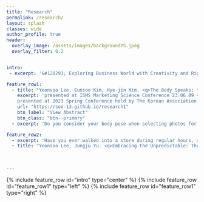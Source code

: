```yaml
---  
title: "Research"
permalink: /research/
layout: splash
classes: wide
author_profile: true
header:
  overlay_image: /assets/images/backgroundYS.jpeg
  overlay_filter: 0.2


intro:
 - excerpt: '&#128293; Exploring Business World with Creativity and Rigor &#128293;'

feature_row1:
  - title: "Yeonsoo Lee, Eunsoo Kim, Hye-jin Kim. <q>The Body Speaks: the Effects of Machine-Extracted Body Pose in Image Contents.</q>"
    excerpt: 'presented at ISMS Marketing Science Conference 23.06.09 <br>
    presented at 2023 Spring Conference held by The Korean Association for Information Society 23.05.12'
    url: "https://soo-13.github.io/research1"
    btn_label: "View Abstract"
    btn_class: "btn--primary"   
  - excerpt: 'Do you consider your body pose when selecting photos for your social media posts? While image with human models are frequently used in marketing, the effect of model&#x2019;s body pose remains largely unknown. Drawing from the psychology literature, which suggests that body pose can influence observers&#x2019; perceptions and responses, this research investigates how a model&#x2019;s body pose depicted in an image affects social media engagement. We introduce two body pose-related metrics - expansiveness and form - using machine learning and estimate their effects on social media engagement through empirical analysis and a lab experiment. We find that pose expansiveness (i.e., how much space the pose takes up) and sitting (vs. naturally standing) pose have positive effects on social media engagement. Our findings suggest that marketers can enhance consumer engagement without extra cost by simply adjusting model's pose'

feature_row2:
  - excerpt: 'Have you ever walked into a store during regular hours, only to find it unexpectedly closed? Or waited in line at a restaurant, only to hear they've run out of ingredients? While most retailers strive to meet consumer demand, some deliberately introduce uncertainty in product availability and make the availability information unpredictable prior to a visit — a phenomenon we call 'unpredictable marketing.' This research project seeks to explain this seemingly irrational behavior of retailers. Through analytical modeling, we find that unpredictable marketing can signal good quality when product availability falls within an intermediate range and search cost is sufficiently low relative to the product utility. Specifically, it is better-off for high-quality firm to credibly signal its good quality through unpredictable marketing at the cost of losing some demand because there are sufficient consumers who highly value the high-quality product enought to tolerate unpredictability. The low-quality firm, on the other hand, cannot mimic this strategy because few customers would risk unpredictability for the low-quality product. Our findings suggest that unpredictable marketing can be an effective strategy under specific conditions despite the risk of missing out on some demands.'
  - title: "Yeonsoo Lee, Jungju Yu. <q>Embracing the Unpredictable: The Quality-signaling Role of Unpredictability.</q>" 
    
  

---
```


{% include feature_row id="intro" type="center" %}
{% include feature_row id="feature_row1" type="left" %}
{% include feature_row id="feature_row1" type="right" %}

